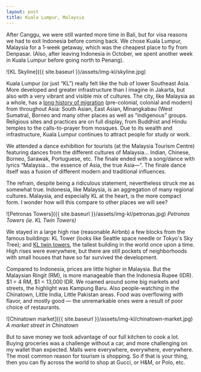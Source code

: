 ```yaml
---
layout: post
title: Kuala Lumpur, Malaysia
---
```



After Canggu, we were still wanted more time in Bali, but for visa reasons we had to exit Indonesia before coming back. We chose Kuala Lumpur, Malaysia for a 1-week getaway, which was the cheapest place to fly from Denpasar. (Also, after leaving Indonesia in October, we spent another week in Kuala Lumpur before going north to Penang).

![KL Skyline]({{ site.baseurl }}/assets/img-kl/skyline.jpg)

Kuala Lumpur (or just “KL”) really felt like the hub of lower Southeast Asia. More developed and greater infrastructure than I imagine in Jakarta, but also with a very vibrant and visible mix of cultures. The city, like Malaysia as a whole, has a [long history of migration](https://www.wikiwand.com/en/Immigration_to_Malaysia) (pre-colonial, colonial and modern) from throughout Asia: South Asian, East Asian, Minangkabau (West Sumatra), Borneo and many other places as well as “indigenous” groups. Religious sites and practices are on full display, from Buddhist and Hindu temples to the calls-to-prayer from mosques. Due to its wealth and infrastructure, Kuala Lumpur continues to attract people for study or work.

We attended a dance exhibition for tourists (at the Malaysia Tourism Centre) featuring dances from the different cultures of Malaysia... Indian, Chinese, Borneo, Sarawak, Portuguese, etc. The finale ended with a song/dance with lyrics “Malaysia... the essence of Asia, the true Asia—“. The finale dance itself was a fusion of different modern and traditional influences.

The refrain, despite being a ridiculous statement, nevertheless struck me as somewhat true. Indonesia, like Malaysia, is an aggregation of many regional cultures. Malaysia, and especially KL at the heart, is the more compact form. I wonder how will this compare to other places we will see?

![Petronas Towers]({{ site.baseurl }}/assets/img-kl/petronas.jpg)
*Petronas Towers (ie. KL Twin Towers)*

We stayed in a large high rise (reasonable Airbnb) a few blocks from the famous buildings: KL Tower (looks like Seattle space needle or Tokyo's Sky Tree); and [KL twin towers](https://www.wikiwand.com/en/Petronas_Towers), the tallest building in the world once upon a time.  High rises were everywhere, but there are still pockets of neighborhoods with small houses that have so far survived the development.

Compared to Indonesia, prices are little higher in Malaysia. But the Malaysian Ringit (RM), is more manageable than the Indonesia Rupee (IDR). $1 = 4 RM, $1 = 13,000 IDR. We roamed around some big markets and streets, the highlight was Kampung Baru. Also people-watching in the Chinatown, Little India, Little Pakistan areas. Food was overflowing with flavor, and mostly good — the unremarkable ones were  a result of poor choice of restaurants.

![Chinatown market]({{ site.baseurl }}/assets/img-kl/chinatown-market.jpg)
*A market street in Chinatown*

But to save money we took advantage of our full kitchen to cook a lot. Buying groceries was a challenge without a car, and more challenging on my wallet than expected. Malls were everywhere, everywhere, everywhere. The most common reason for tourism is shopping.  So if that is your thing, then you can fly across the world to shop at Gucci, or H&amp;M, or Polo, etc.
